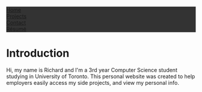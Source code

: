 <html>
<head>
<style>
ul {
  list-style-type: none;
  margin: 0;
  padding: 0;
  overflow: auto;
  background-color: #333;
}

li {
  float: left;
}

li a {
  display: block;
  color: white;
  text-align: center;
  padding: 14px 16px;
  text-decoration: none;
}

li a:hover {
  background-color: #111;
}
</style>
</head>
<body>

<ul>
  <li><a class="active" href="/">Home</a></li>
  <li><a href="/projects">Projects</a></li>
  <li><a href="/contact">Contact</a></li>
  <li><a href="/resume">Résumé</a></li>
</ul>
 <h1>Introduction</h1>
 <p>Hi, my name is Richard and I'm a 3rd year Computer Science student studying in University of Toronto. This personal website was created to help employers easily access my side projects, and view my personal info.</p>
</body>
</html>

